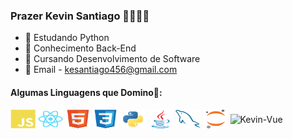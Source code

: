 ### Prazer Kevin Santiago 👋🐱‍👤🥶


- 🌱 Estudando Python
- 👔 Conhecimento Back-End
- 🥼 Cursando Desenvolvimento de Software
- 📩 Email - kesantiago456@gmail.com

#### Algumas Linguagens que Domino🧐:<h4>
<div style="display: inline_block">
  
  <img align="center" alt="Kevin-Js" height="30" width="40" src="https://raw.githubusercontent.com/devicons/devicon/master/icons/javascript/javascript-plain.svg">
  <img align="center" alt="Kevin-React" height="30" width="40" src="https://raw.githubusercontent.com/devicons/devicon/master/icons/react/react-original.svg">
  <img align="center" alt="Kevin-HTML" height="30" width="40" src="https://raw.githubusercontent.com/devicons/devicon/master/icons/html5/html5-original.svg">
  <img align="center" alt="Kevin-CSS" height="30" width="40" src="https://raw.githubusercontent.com/devicons/devicon/master/icons/css3/css3-original.svg">
  <img align="center" alt="Kevin-Python" height="30" width="40" src="https://raw.githubusercontent.com/devicons/devicon/master/icons/python/python-original.svg">
  <img align="center" alt="Kevin-Java" height="30" width="40" src="https://raw.githubusercontent.com/devicons/devicon/master/icons/java/java-original.svg">
  <img align="center" alt="Kevin-mysql" height="30" width="40" src="https://raw.githubusercontent.com/devicons/devicon/master/icons/mysql/mysql-original.svg">
  <img align="center" alt="Kevin-jup" height="30" width="40" src="https://raw.githubusercontent.com/devicons/devicon/master/icons/jupyter/jupyter-original.svg">
  <img align="center" alt="Kevin-Vue" height="30" width="40" src="https://raw.githubusercontent.com/devicons/devicon/master/icons/Vue/Vue-original.svg">
</div>
